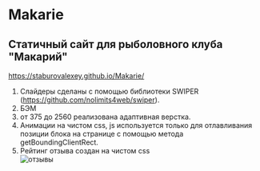 # Makarie
## Статичный сайт для рыболовного клуба "Макарий"
https://staburovalexey.github.io/Makarie/

1. Слайдеры сделаны с помощью библиотеки SWIPER (https://github.com/nolimits4web/swiper).
2. БЭМ
3. от 375 до 2560 реализована адаптивная верстка.
4. Анимации на чистом css, js используется только для отлавливания позиции блока на странице с помощью метода getBoundingClientRect.
5. Рейтинг отзыва создан на чистом css\
![отзывы](https://github.com/StaburovAlexey/Makarie/assets/121376881/efda58c8-9c8c-464c-a343-8a7be254b644)

